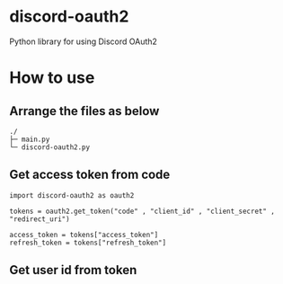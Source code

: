 # discord-oauth2
Python library for using Discord OAuth2
# How to use
## Arrange the files as below
```
./
├─ main.py
└─ discord-oauth2.py
```
## Get access token from code
```
import discord-oauth2 as oauth2

tokens = oauth2.get_token("code" , "client_id" , "client_secret" , "redirect_uri")

access_token = tokens["access_token"]
refresh_token = tokens["refresh_token"]
```
## Get user id from token
```

```
